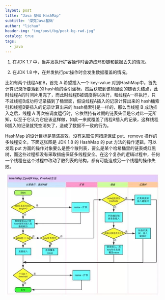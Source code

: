 ```yaml
---
layout: post
title: "Java 基础 HashMap"
subtitle: '深究Java基础'
author: "lichao"
header-img: "img/post/bg/post-bg-rwd.jpg"
catalog: true
tags:
  - java 
---
```


1. 在JDK 1.7 中，当并发执行扩容操作时会造成环形链和数据丢失的情况。

2. 在JDK 1.8 中，在并发执行put操作时会发生数据覆盖的情况。

比如有两个线程A和B，首先 A 希望插入一个 key-value 对到HashMap中，首先计算记录所要落到的 hash桶的索引坐标，然后获取到该桶里面的链表头结点，此时线程A的时间片用完了，而此时线程B被调度得以执行，和线程A一样执行，只不过线程B成功将记录插到了桶里面，假设线程A插入的记录计算出来的 hash桶索引和线程B要插入的记录计算出来的 hash桶索引是一样的，那么当线程 B 成功插入之后，线程 A 再次被调度运行时，它依然持有过期的链表头但是它对此一无所知，以至于它认为它应该这样做，如此一来就覆盖了线程B插入的记录，这样线程B插入的记录就凭空消失了，造成了数据不一致的行为。

HashMap 的设计目标是简洁高效，没有采取任何措施保证 put、remove 操作的多线程安全。下面这张图是 JDK 1.8 的 HashMap 的 put 方法的操作逻辑，可以发现 put 方面的操作对象要么是整个散列表，要么是某个哈希桶里的链表或红黑树，而这些过程都没有采取措施保证多线程安全。在这个复杂的逻辑过程中，任何一个线程在这个过程中改动了散列表的结构，都有可能造成另一个线程的操作失败。

![java](/img/java/1.jpg)
